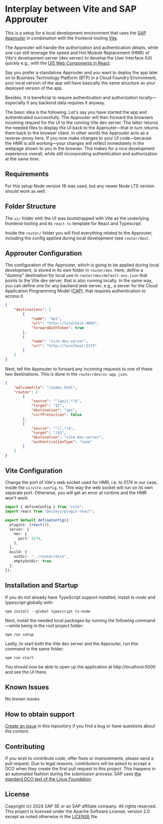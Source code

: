 # Interplay between Vite and SAP Approuter
This is a setup for a local development environment that uses the [SAP Approuter](https://www.npmjs.com/package/@sap/approuter) _in combination_ with the frontend-tooling [Vite](https://vitejs.dev).

The Approuter will handle the authorization and authentication details, while one can still leverage the speed and Hot Module Replacement (HMR) of Vite's development server (dev server) to develop the User Interface (UI) quickly e.g., with the [UI5 Web Components in React](https://sap.github.io/ui5-webcomponents-react/?path=/docs/getting-started--docs).

Say you prefer a standalone Approuter and you want to deploy the app later on to Business Technology Platform (BTP) in a Cloud Foundry Environment,
your local version of the app will have basically the same structure as your deployed version of the app.

Besides, it is beneficial to require authentication and authorization locally—especially if any backend data requires it anyway.

The basic idea is the following. Let's say you have started the app and authenticated successfully. The Approuter will then forward the
browsers incoming request for the UI to the running Vite dev server. The latter returns the needed files to display the UI back to the Approuter—that in 
turn returns them back to the browser client. In other words the Approuter acts as a reverse-proxy here. If you now make changes to your UI code—because
the HMR is still working—your changes will reflect immediately in the webpage shown to you in the browser. This makes for a nice development experience
overall, while still incorporating authentication and authorization at the same time.

## Requirements
For this setup Node version 18 was used, but any newer Node LTS version should work as well. 

## Folder Structure
The `ui/` folder with the UI was bootstrapped with Vite as the underlying frontend-tooling and its `react-ts` template for React and Typescript.

Inside the `router/` folder you will find everything related to the Approuter,
including the config applied during local development (see `router/dev`).

## Approuter Configuration
The configuration of the Approuter, which is going to be applied during local development, is stored in its own folder in `router/dev`.
Here, define a "dummy" destination for local use in `router/dev/default-env.json` that points to the Vite dev server, that is also running locally. In the same way, you can define one for any backend web server, e.g., a server for the Cloud Application Programming Model ([CAP](https://cap.cloud.sap/docs/)), that requires authentication to access it.
```json
{
    "destinations": [
        {
            "name": "api",
            "url": "http://localhost:4004",
            "forwardAuthToken": true
        },
        {
            "name": "vite-dev-server",
            "url": "http://localhost:5173"
        }
    ]
}
```

Next, tell the Approuter to forward any incoming requests to one of these two destinations. This is done in the `router/dev/xs-app.json`.
```json
{
    "welcomeFile": "/index.html",
    "routes": [
        {
            "source": "^/api(.*)$",
            "target": "$1",
            "destination": "api",
            "csrfProtection": false
        },
        {
            "source": "^/(.*)$",
            "target": "/$1",
            "destination": "vite-dev-server",
            "authenticationType": "none"
        }
    ]
}
```

## Vite Configuration
Change the port of Vite's web socket used for HMR, i.e. to _5174_ in our case, inside the `ui/vite.config.ts`. This way the web socket will
run on its own separate port. Otherwise, you will get an error at runtime and the HMR won't work.
```typescript
import { defineConfig } from "vite";
import react from "@vitejs/plugin-react";

export default defineConfig({
  plugins: [react()],
  server: {
    hmr: {
      port: 5174,
    },
  },
  build: {
    outDir: "../router/dist",
    emptyOutDir: true,
  },
});
```

## Installation and Startup
If you do not already have TypeScript support installed, install _ts-node_ and _typescript_ globally with:
```
npm install --global typescript ts-node
```

Next, install the needed local packages by running the following command —while being in the root project folder:
```
npm run setup
```

Lastly, to start both the Vite dev server and the Approuter, run this command in the same folder:
```
npm run start
```

You should now be able to open up the application at http://localhost:5000 and see the UI there.

## Known Issues
No known issues

## How to obtain support
[Create an issue](https://github.com/SAP-samples/<repository-name>/issues) in this repository if you find a bug or have questions about the content.

## Contributing
If you wish to contribute code, offer fixes or improvements, please send a pull request. Due to legal reasons, contributors will be asked to accept a DCO when they create the first pull request to this project. This happens in an automated fashion during the submission process. SAP uses [the standard DCO text of the Linux Foundation](https://developercertificate.org/).

## License
Copyright (c) 2024 SAP SE or an SAP affiliate company. All rights reserved. This project is licensed under the Apache Software License, version 2.0 except as noted otherwise in the [LICENSE](LICENSE) file.
